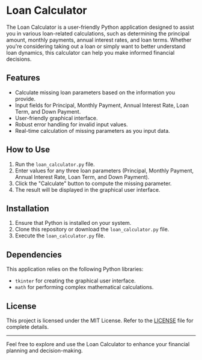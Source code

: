 # Loan Calculator

The Loan Calculator is a user-friendly Python application designed to assist you in various loan-related calculations, such as determining the principal amount, monthly payments, annual interest rates, and loan terms. Whether you're considering taking out a loan or simply want to better understand loan dynamics, this calculator can help you make informed financial decisions.

## Features

- Calculate missing loan parameters based on the information you provide.
- Input fields for Principal, Monthly Payment, Annual Interest Rate, Loan Term, and Down Payment.
- User-friendly graphical interface.
- Robust error handling for invalid input values.
- Real-time calculation of missing parameters as you input data.

## How to Use

1. Run the `loan_calculator.py` file.
2. Enter values for any three loan parameters (Principal, Monthly Payment, Annual Interest Rate, Loan Term, and Down Payment).
3. Click the "Calculate" button to compute the missing parameter.
4. The result will be displayed in the graphical user interface.

## Installation

1. Ensure that Python is installed on your system.
2. Clone this repository or download the `loan_calculator.py` file.
3. Execute the `loan_calculator.py` file.

## Dependencies

This application relies on the following Python libraries:

- `tkinter` for creating the graphical user interface.
- `math` for performing complex mathematical calculations.

## License

This project is licensed under the MIT License. Refer to the [LICENSE](LICENSE) file for complete details.

---

Feel free to explore and use the Loan Calculator to enhance your financial planning and decision-making.

